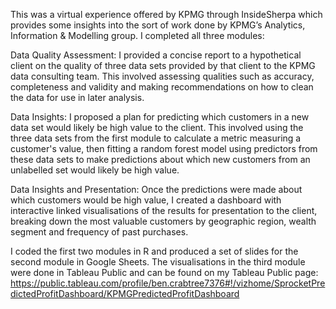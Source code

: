 This was a virtual experience offered by KPMG through InsideSherpa which provides some insights into the sort of work done by KPMG’s Analytics, Information & Modelling group. I completed all three modules:

Data Quality Assessment: I provided a concise report to a hypothetical client on the quality of three data sets provided by that client to the KPMG data consulting team. This involved assessing qualities such as accuracy, completeness and validity and making recommendations on how to clean the data for use in later analysis.

Data Insights: I proposed a plan for predicting which customers in a new data set would likely be high value to the client. This involved using the three data sets from the first module to calculate a metric measuring a customer's value, then fitting a random forest model using predictors from these data sets to make predictions about which new customers from an unlabelled set would likely be high value.

Data Insights and Presentation: Once the predictions were made about which customers would be high value, I created a dashboard with interactive linked visualisations of the results for presentation to the client, breaking down the most valuable customers by geographic region, wealth segment and frequency of past purchases.

I coded the first two modules in R and produced a set of slides for the second module in Google Sheets. The visualisations in the third module were done in Tableau Public and can be found on my Tableau Public page: https://public.tableau.com/profile/ben.crabtree7376#!/vizhome/SprocketPredictedProfitDashboard/KPMGPredictedProfitDashboard
